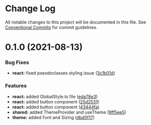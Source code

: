 # Change Log

All notable changes to this project will be documented in this file.
See [Conventional Commits](https://conventionalcommits.org) for commit guidelines.

# 0.1.0 (2021-08-13)

### Bug Fixes

- **react:** fixed pseodoclasses styling issue ([3c1b01d](https://github.com/renli-tech/Beyond/commit/3c1b01d105837be612ab8aa8a65875154a7c4b9c))

### Features

- **react:** added GlobalStyle.ts file ([eda78e3](https://github.com/renli-tech/Beyond/commit/eda78e3bb5479c67ddfcbd086dc079ff15b7a311))
- **react:** added button component ([25d2531](https://github.com/renli-tech/Beyond/commit/25d2531d09ef000d128ac7b6ce3c3f2706a789b2))
- **react:** added button component ([43444fa](https://github.com/renli-tech/Beyond/commit/43444faecc6313c988d35e3004e7b2a0489b46a5))
- **shared:** added ThemeProvider and useTheme ([9ff5ee5](https://github.com/renli-tech/Beyond/commit/9ff5ee5161cd1eeec3ee92a76a63c22d644af2f3))
- **theme:** added Font and Sizing ([dbd0f17](https://github.com/renli-tech/Beyond/commit/dbd0f17a1d6563c1dd5243dd765ed94cb121529c))
